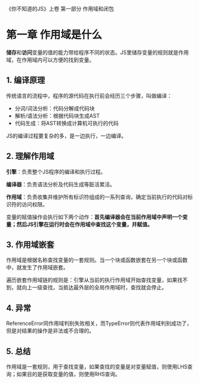 《你不知道的JS》上卷 第一部分 作用域和闭包

# 第一章 作用域是什么

**储存**和**访问**变量的值的能力带给程序不同的状态。JS里储存变量的规则就是作用域，在作用域内可以方便的找到变量。

## 1. 编译原理

传统语言的流程中，程序的源代码在执行前会经历三个步骤，叫做编译：

- 分词/词法分析：代码分解成代码块
- 解析/语法分析：根据代码块生成AST
- 代码生成：将AST转换成计算机可执行的代码

JS的编译过程要复杂的多，是一边执行，一边编译。

## 2. 理解作用域

**引擎**：负责整个JS程序的编译和执行过程。

**编译器**：负责语法分析及代码生成等脏活累活。

**作用域**：负责收集并维护所有标识符组成的一系列查询，确定当前执行的代码对标识符的访问权限。

变量的赋值操作会执行如下两个动作：**首先编译器会在当前作用域中声明一个变量；然后JS引擎在运行时会在作用域中查找这个变量，并赋值。**

## 3. 作用域嵌套

作用域是根据名称查找变量的一套规则。当一个块或函数嵌套在另一个块或函数中，就发生了作用域嵌套。

遍历嵌套作用域链的规则是：引擎从当前的执行作用域开始查找变量，如果找不到，就向上一级查找，当抵达最外层的全局作用域时，查找就会停止。

## 4. 异常

ReferenceError同作用域判别失败相关，而TypeError则代表作用域判别成功了，但是对结果的操作是非法或不合理的。

## 5. 总结

作用域是一套规则，用于查找变量，如果查找的变量是对变量赋值，则使用LHS查询；如果目的是获取变量的值，则使用RHS查询。







